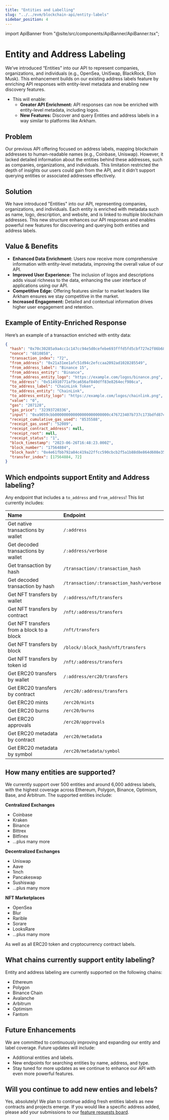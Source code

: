 ```yaml
---
title: "Entities and Labelling"
slug: "../../evm/blockchain-api/entity-labels"
sidebar_position: 4
---
```


import ApiBanner from "@site/src/components/ApiBanner/ApiBanner.tsx";

# Entity and Address Labeling

We’ve introduced “Entities” into our API to represent companies, organizations, and individuals (e.g., OpenSea, UniSwap, BlackRock, Elon Musk). This enhancement builds on our existing address labels feature by enriching API responses with entity-level metadata and enabling new discovery features.

- This will enable:
  - **Greater API Enrichment:** API responses can now be enriched with entity-level metadata, including logos.
  - **New Features:** Discover and query Entities and address labels in a way similar to platforms like Arkham.

## Problem

Our previous API offering focused on address labels, mapping blockchain addresses to human-readable names (e.g., Coinbase, Uniswap). However, it lacked detailed information about the entities behind these addresses, such as companies, organizations, and individuals. This limitation restricted the depth of insights our users could gain from the API, and it didn’t support querying entities or associated addresses effectively.

## Solution

We have introduced "Entities" into our API, representing companies, organizations, and individuals. Each entity is enriched with metadata such as name, logo, description, and website, and is linked to multiple blockchain addresses. This new structure enhances our API responses and enables powerful new features for discovering and querying both entities and address labels.

## Value & Benefits

- **Enhanced Data Enrichment:** Users now receive more comprehensive information with entity-level metadata, improving the overall value of our API.
- **Improved User Experience:** The inclusion of logos and descriptions adds visual richness to the data, enhancing the user interface of applications using our API.
- **Competitive Edge:** Offering features similar to market leaders like Arkham ensures we stay competitive in the market.
- **Increased Engagement:** Detailed and contextual information drives higher user engagement and retention.

## Example of Entity-Enriched Response

Here’s an example of a transaction enriched with entity data:

```json
{
  "hash": "0x70c30285a9a4cc1c147cc94e5d0cefebe693fffd5fd5cbf727e2f86b6829d71b",
  "nonce": "6810858",
  "transaction_index": "72",
  "from_address": "0x21a31ee1afc51d94c2efccaa2092ad1028285549",
  "from_address_label": "Binance 15",
  "from_address_entity": "Binance",
  "from_address_entity_logo": "https://example.com/logos/binance.png",
  "to_address": "0x514910771af9ca656af840dff83e8264ecf986ca",
  "to_address_label": "ChainLink Token",
  "to_address_entity": "ChainLink",
  "to_address_entity_logo": "https://example.com/logos/chainlink.png",
  "value": "0",
  "gas": "207128",
  "gas_price": "32393720336",
  "input": "0xa9059cbb000000000000000000000000c476723407b737c173bdfd87c7abc80f6856e6320000000000000000000000000000000000000000000000008533e3870aec3000",
  "receipt_cumulative_gas_used": "8535588",
  "receipt_gas_used": "52089",
  "receipt_contract_address": null,
  "receipt_root": null,
  "receipt_status": "1",
  "block_timestamp": "2023-06-26T16:48:23.000Z",
  "block_number": "17564884",
  "block_hash": "0x4e61fbb792a84c419a22ffcc590cbcb2f5a1b88d8e864d608e3544a3594c0e69",
  "transfer_index": [17564884, 72]
}
```

## Which endpoints support Entity and Address labeling?

Any endpoint that includes a `to_address` and `from_address`! This list currently includes:

| Name                                      | Endpoint                                 |
| :---------------------------------------- | :--------------------------------------- |
| Get native transactions by wallet         | `/:address`                              |
| Get decoded transactions by wallet        | `/:address/verbose`                      |
| Get transaction by hash                   | `/transaction/:transaction_hash`         |
| Get decoded transaction by hash           | `/transaction/:transaction_hash/verbose` |
| Get NFT transfers by wallet               | `/:address/nft/transfers`                |
| Get NFT transfers by contract             | `/nft/:address/transfers`                |
| Get NFT transfers from a block to a block | `/nft/transfers`                         |
| Get NFT transfers by block                | `/block/:block_hash/nft/transfers`       |
| Get NFT transfers by token id             | `/nft/:address/transfers`                |
| Get ERC20 transfers by wallet             | `/:address/erc20/transfers`              |
| Get ERC20 transfers by contract           | `/erc20/:address/transfers`              |
| Get ERC20 mints                           | `/erc20/mints`                           |
| Get ERC20 burns                           | `/erc20/burns`                           |
| Get ERC20 approvals                       | `/erc20/approvals`                       |
| Get ERC20 metadata by contract            | `/erc20/metadata`                        |
| Get ERC20 metadata by symbol              | `/erc20/metadata/symbol`                 |

## How many entities are supported?

We currently support over 500 entities and around 6,000 address labels, with the highest coverage across Ethereum, Polygon, Binance, Optimism, Base, and Arbitrum. The supported entities include:

**Centralized Exchanges**

- Coinbase
- Kraken
- Binance
- Bittrex
- Bitfinex
- ...plus many more

**Decentralized Exchanges**

- Uniswap
- Aave
- 1inch
- Pancakeswap
- Sushiswap
- ...plus many more

**NFT Marketplaces**

- OpenSea
- Blur
- Rarible
- Sorare
- LooksRare
- ...plus many more

As well as all ERC20 token and cryptocurrency contract labels.

## What chains currently support entity labeling?

Entity and address labeling are currently supported on the following chains:

- Ethereum
- Polygon
- Binance Chain
- Avalanche
- Arbitrum
- Optimism
- Fantom

## Future Enhancements

We are committed to continuously improving and expanding our entity and label coverage. Future updates will include:

- Additional entities and labels.
- New endpoints for searching entities by name, address, and type.
- Stay tuned for more updates as we continue to enhance our API with even more powerful features.

## Will you continue to add new enties and lebels?

Yes, absolutely! We plan to continue adding fresh entities labels as new contracts and projects emerge. If you would like a specific address added, please add your submissions to our [feature requests board](https://roadmap.moralis.io/b/feature-requests/).
